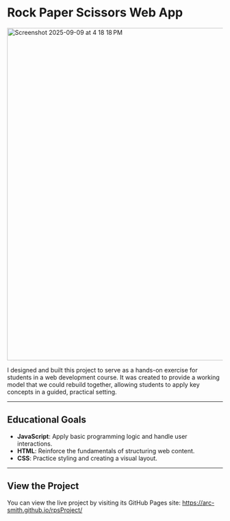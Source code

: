 # Rock Paper Scissors Web App

<img width="1425" height="777" alt="Screenshot 2025-09-09 at 4 18 18 PM" src="https://github.com/user-attachments/assets/db62cef0-5d74-4b9a-a625-a59cdbada348" />

I designed and built this project to serve as a hands-on exercise for students in a web development course. It was created to provide a working model that we could rebuild together, allowing students to apply key concepts in a guided, practical setting.

---

## Educational Goals

* **JavaScript**: Apply basic programming logic and handle user interactions.
* **HTML**: Reinforce the fundamentals of structuring web content.
* **CSS**: Practice styling and creating a visual layout.

---

## View the Project

You can view the live project by visiting its GitHub Pages site: https://arc-smith.github.io/rpsProject/
